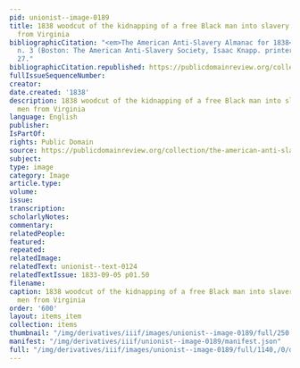 ```yaml
---
pid: unionist--image-0189
title: 1838 woodcut of the kidnapping of a free Black man into slavery by white men
  from Virginia
bibliographicCitation: "<em>The American Anti-Slavery Almanac for 1838</em>, v. 1,
  n. 3 (Boston: The American Anti-Slavery Society, Isaac Knapp. printer, 1838), p.
  27."
bibliographicCitation.republished: https://publicdomainreview.org/collection/the-american-anti-slavery-almanac-for-1838
fullIssueSequenceNumber: 
creator: 
date.created: '1838'
description: 1838 woodcut of the kidnapping of a free Black man into slavery by white
  men from Virginia
language: English
publisher: 
IsPartOf: 
rights: Public Domain
source: https://publicdomainreview.org/collection/the-american-anti-slavery-almanac-for-1838
subject: 
type: image
category: Image
article.type: 
volume: 
issue: 
transcription: 
scholarlyNotes: 
commentary: 
relatedPeople: 
featured: 
repeated: 
relatedImage: 
relatedText: unionist--text-0124
relatedTextIssue: 1833-09-05 p01.50
filename: 
caption: 1838 woodcut of the kidnapping of a free Black man into slavery by white
  men from Virginia
order: '600'
layout: items_item
collection: items
thumbnail: "/img/derivatives/iiif/images/unionist--image-0189/full/250,/0/default.jpg"
manifest: "/img/derivatives/iiif/unionist--image-0189/manifest.json"
full: "/img/derivatives/iiif/images/unionist--image-0189/full/1140,/0/default.jpg"
---
```

